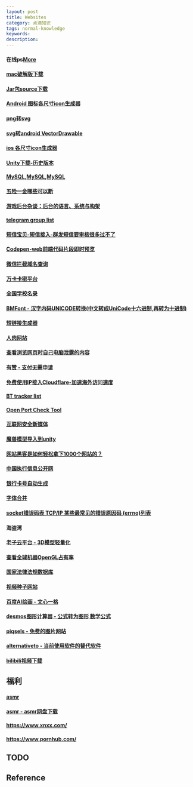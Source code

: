 ```yaml
---
layout: post
title: Websites
category: 点滴知识
tags: normal-knowledge
keywords: 
description: 
---
```


#### 在线ps[More](https://ps.gaoding.com)
#### [mac破解版下载](macwk.com)
#### [Jar包source下载](http://www.java2s.com/)
#### [Android 图标各尺寸icon生成器](http://romannurik.github.io/AndroidAssetStudio/)
#### [png转svg](https://convertio.co/png-converter/)
#### [svg转android VectorDrawable](http://inloop.github.io/svg2android/)
#### [ios 各尺寸icon生成器](http://www.atool.org/ios_logo.php)
#### [Unity下载-历史版本](http://www.ceeger.com/Unity/Resources/2011/Unity_History_download.html)
#### [MySQL](http://ftp.jaist.ac.jp/pub/mysql/Downloads/),[MySQL](http://mirror.cogentco.com/pub/mysql/MySQL-5.0/),[MySQL](http://ftp.iij.ad.jp/pub/db/mysql/Downloads/MySQL-5.0/)
#### [五险一金哪些可以断](http://www.shenchuang.com/sznews/20141103/124107.shtml)
#### [游戏后台杂谈：后台的语言、系统与构架](http://www.cnblogs.com/laiqun/p/5740060.html)
#### [telegram group list](https://tgram.io/)
#### [短信宝贝-短信接入-群发短信要审核很多过不了](http://smsbao.com/)
#### [Codepen-web前端代码片段即时预览](https://codepen.io/colorlib/pen/aaaoVJ)
#### [微信拦截域名查询](http://www.icpbeian.com.cn/wechat.html)
#### [万卡卡密平台](https://www.10000ka.cn/)
#### [全国学校名录](https://www.ruyile.com/xuexiao/)
#### [BMFont - 汉字内码UNICODE转换(中文转成UniCode十六进制,再转为十进制)](http://tool.chinaz.com/tools/unicode.aspx)
#### [短链接生成器](https://www.bysb.net/2020.html)
#### [人肉网站](https://www.cnblogs.com/bonelee/p/9254254.html)
#### [查看浏览网页时自己电脑泄露的内容](whoer.net)
#### [有赞 - 支付无需申请](https://www.youzan.com)
#### [免费使用IP接入Cloudflare-加速海外访问速度](https://www.v-sec.org/2018/05/15/免费使用ip接入cloudflare/)
#### [BT tracker list](https://github.com/ngosang/trackerslist)
#### [Open Port Check Tool](https://canyouseeme.org/)
#### [互联网安全新媒体](https://www.freebuf.com/)
#### [魔兽模型导入到unity](http://www.manew.com/thread-25148-1-1.html)
#### [网站黑客是如何轻松拿下1000个网站的？](http://www.safebase.cn/article-258993-1.html)
#### [中国执行信息公开网](http://zxgk.court.gov.cn/)
#### [银行卡号自动生成](https://www.jlshare.top/bankCard)
#### [字体合并](https://www.fontke.com/tool/mergefonts/)
#### [socket错误码表 TCP/IP 某些最常见的错误原因码 (errno)列表](https://www.cnblogs.com/jiu0821/p/5895723.html)
#### 海盗湾
#### [老子云平台 - 3D模型轻量化](https://www.laozicloud.com/)
#### [查看全球机器OpenGL占有率](https://developer.android.com/about/dashboards)
#### [国家法律法规数据库](https://flk.npc.gov.cn/index.html)
#### [视频种子网站](https://www.btnull.org/)
#### [百度AI绘画 - 文心一格](https://yige.baidu.com/)
#### [desmos图形计算器 - 公式转为图形 数学公式](https://www.desmos.com/calculator?lang=zh-CN)
#### [piqsels - 免费的图片网站](https://www.piqsels.com/)
#### [alternativeto - 当前使用软件的替代软件](https://alternativeto.net/)
#### [bilibili视频下载](https://www.xiazaitool.com/blbl)

## 福利

#### [asmr](http://3.jqasmr.com)
#### [asmr - asmr网盘下载](https://www.okfree.men)
#### <https://www.xnxx.com/>
#### <https://www.pornhub.com/>

## TODO

## Reference
